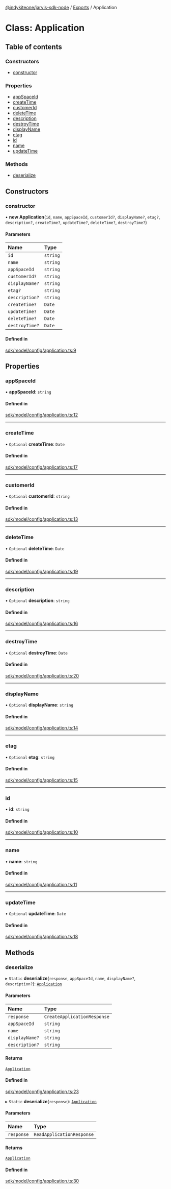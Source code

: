 [@indykiteone/jarvis-sdk-node](../README.md) / [Exports](../modules.md) / Application

# Class: Application

## Table of contents

### Constructors

- [constructor](Application.md#constructor)

### Properties

- [appSpaceId](Application.md#appspaceid)
- [createTime](Application.md#createtime)
- [customerId](Application.md#customerid)
- [deleteTime](Application.md#deletetime)
- [description](Application.md#description)
- [destroyTime](Application.md#destroytime)
- [displayName](Application.md#displayname)
- [etag](Application.md#etag)
- [id](Application.md#id)
- [name](Application.md#name)
- [updateTime](Application.md#updatetime)

### Methods

- [deserialize](Application.md#deserialize)

## Constructors

### constructor

• **new Application**(`id`, `name`, `appSpaceId`, `customerId?`, `displayName?`, `etag?`, `description?`, `createTime?`, `updateTime?`, `deleteTime?`, `destroyTime?`)

#### Parameters

| Name | Type |
| :------ | :------ |
| `id` | `string` |
| `name` | `string` |
| `appSpaceId` | `string` |
| `customerId?` | `string` |
| `displayName?` | `string` |
| `etag?` | `string` |
| `description?` | `string` |
| `createTime?` | `Date` |
| `updateTime?` | `Date` |
| `deleteTime?` | `Date` |
| `destroyTime?` | `Date` |

#### Defined in

[sdk/model/config/application.ts:9](https://github.com/indykite/jarvis-sdk-node/blob/438b790/jarvis_sdk_node/src/sdk/model/config/application.ts#L9)

## Properties

### appSpaceId

• **appSpaceId**: `string`

#### Defined in

[sdk/model/config/application.ts:12](https://github.com/indykite/jarvis-sdk-node/blob/438b790/jarvis_sdk_node/src/sdk/model/config/application.ts#L12)

___

### createTime

• `Optional` **createTime**: `Date`

#### Defined in

[sdk/model/config/application.ts:17](https://github.com/indykite/jarvis-sdk-node/blob/438b790/jarvis_sdk_node/src/sdk/model/config/application.ts#L17)

___

### customerId

• `Optional` **customerId**: `string`

#### Defined in

[sdk/model/config/application.ts:13](https://github.com/indykite/jarvis-sdk-node/blob/438b790/jarvis_sdk_node/src/sdk/model/config/application.ts#L13)

___

### deleteTime

• `Optional` **deleteTime**: `Date`

#### Defined in

[sdk/model/config/application.ts:19](https://github.com/indykite/jarvis-sdk-node/blob/438b790/jarvis_sdk_node/src/sdk/model/config/application.ts#L19)

___

### description

• `Optional` **description**: `string`

#### Defined in

[sdk/model/config/application.ts:16](https://github.com/indykite/jarvis-sdk-node/blob/438b790/jarvis_sdk_node/src/sdk/model/config/application.ts#L16)

___

### destroyTime

• `Optional` **destroyTime**: `Date`

#### Defined in

[sdk/model/config/application.ts:20](https://github.com/indykite/jarvis-sdk-node/blob/438b790/jarvis_sdk_node/src/sdk/model/config/application.ts#L20)

___

### displayName

• `Optional` **displayName**: `string`

#### Defined in

[sdk/model/config/application.ts:14](https://github.com/indykite/jarvis-sdk-node/blob/438b790/jarvis_sdk_node/src/sdk/model/config/application.ts#L14)

___

### etag

• `Optional` **etag**: `string`

#### Defined in

[sdk/model/config/application.ts:15](https://github.com/indykite/jarvis-sdk-node/blob/438b790/jarvis_sdk_node/src/sdk/model/config/application.ts#L15)

___

### id

• **id**: `string`

#### Defined in

[sdk/model/config/application.ts:10](https://github.com/indykite/jarvis-sdk-node/blob/438b790/jarvis_sdk_node/src/sdk/model/config/application.ts#L10)

___

### name

• **name**: `string`

#### Defined in

[sdk/model/config/application.ts:11](https://github.com/indykite/jarvis-sdk-node/blob/438b790/jarvis_sdk_node/src/sdk/model/config/application.ts#L11)

___

### updateTime

• `Optional` **updateTime**: `Date`

#### Defined in

[sdk/model/config/application.ts:18](https://github.com/indykite/jarvis-sdk-node/blob/438b790/jarvis_sdk_node/src/sdk/model/config/application.ts#L18)

## Methods

### deserialize

▸ `Static` **deserialize**(`response`, `appSpaceId`, `name`, `displayName?`, `description?`): [`Application`](Application.md)

#### Parameters

| Name | Type |
| :------ | :------ |
| `response` | `CreateApplicationResponse` |
| `appSpaceId` | `string` |
| `name` | `string` |
| `displayName?` | `string` |
| `description?` | `string` |

#### Returns

[`Application`](Application.md)

#### Defined in

[sdk/model/config/application.ts:23](https://github.com/indykite/jarvis-sdk-node/blob/438b790/jarvis_sdk_node/src/sdk/model/config/application.ts#L23)

▸ `Static` **deserialize**(`response`): [`Application`](Application.md)

#### Parameters

| Name | Type |
| :------ | :------ |
| `response` | `ReadApplicationResponse` |

#### Returns

[`Application`](Application.md)

#### Defined in

[sdk/model/config/application.ts:30](https://github.com/indykite/jarvis-sdk-node/blob/438b790/jarvis_sdk_node/src/sdk/model/config/application.ts#L30)
